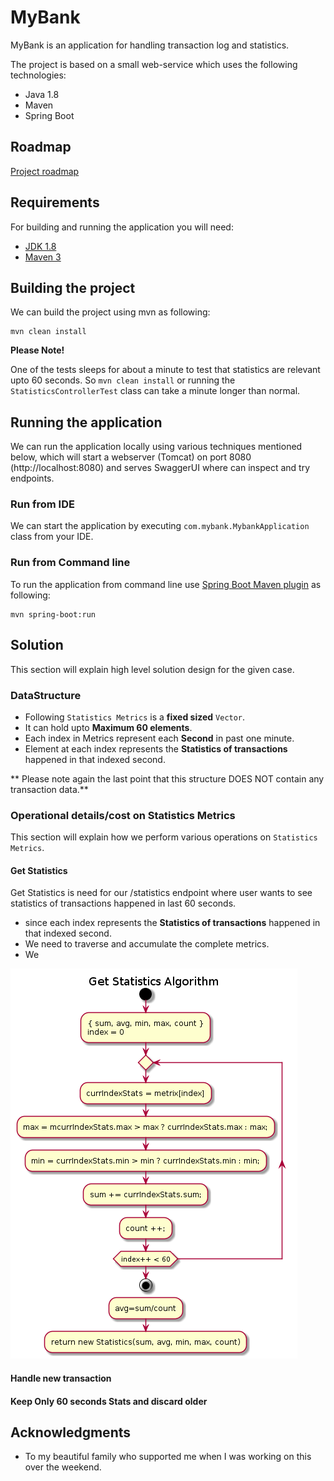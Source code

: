 # MyBank
MyBank is an application for handling transaction log and statistics.

The project is based on a small web-service which uses the following technologies:

- Java 1.8
- Maven
- Spring Boot

## Roadmap
[Project roadmap](https://github.com/maria-farooq/MyBank/issues?utf8=%E2%9C%93&q=is%3Aissue)

## Requirements

For building and running the application you will need:

- [JDK 1.8](http://www.oracle.com/technetwork/java/javase/downloads/jdk8-downloads-2133151.html)
- [Maven 3](https://maven.apache.org)

## Building the project
We can build the project using mvn as following:

```shell
mvn clean install
```

**Please Note!**

One of the tests sleeps for about a minute to test that statistics are relevant upto 60 seconds.
So `mvn clean install` or running the `StatisticsControllerTest` class can take a minute longer than normal.

## Running the application
We can run the application locally using various techniques mentioned below, 
which will start a webserver (Tomcat) on port 8080 (http://localhost:8080) and serves SwaggerUI where can inspect and try endpoints.

### Run from IDE

We can start the application by executing `com.mybank.MybankApplication` class from your IDE.

### Run from Command line
To run the application from command line use [Spring Boot Maven plugin](https://docs.spring.io/spring-boot/docs/current/reference/html/build-tool-plugins-maven-plugin.html) as following:

```shell
mvn spring-boot:run
```

## Solution
This section will explain high level solution design for the given case.

### DataStructure
- Following `Statistics Metrics` is a **fixed sized** `Vector`.
- It can hold upto **Maximum 60 elements**.
- Each index in Metrics represent each **Second** in past one minute.
- Element at each index represents the **Statistics of transactions** happened in that indexed second.

** Please note again the last point that this structure DOES NOT contain any transaction data.**

### Operational details/cost on Statistics Metrics
This section will explain how we perform various operations on `Statistics Metrics`.

#### Get Statistics
Get Statistics is need for our /statistics endpoint where user wants to see statistics of transactions happened in last 60 seconds.
- since each index represents the **Statistics of transactions** happened in that indexed second.
- We need to traverse and accumulate the complete metrics.
- We 

![getStatistics](https://github.com/maria-farooq/MyBank/blob/master/images/getstatistics.png)

#### Handle new transaction

#### Keep Only 60 seconds Stats and discard older


## Acknowledgments

- To my beautiful family who supported me when I was working on this over the weekend.
